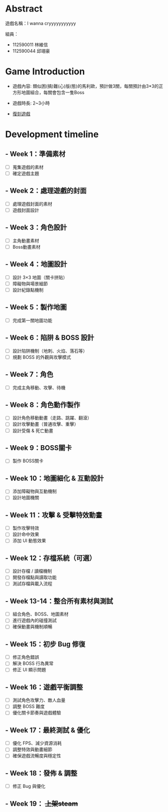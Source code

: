 # Abstract

遊戲名稱：I wanna cryyyyyyyyyyy

組員：

- 112590011 林維信
- 112590044 邱翊豪

# Game Introduction      
- 遊戲內容:
    類似困(搞)難(心)版(態)的馬利歐，預計做3關，每關預計由3*3的正方形地圖組合，每關會包含一隻Boss

- 遊戲時長:
    2~3小時
- [復刻遊戲](https://www.youtube.com/watch?v=BOsTPkVXAN4)
# Development timeline

## - Week 1：準備素材
  - [ ] 蒐集遊戲的素材
  - [ ] 確定遊戲主題

## - Week 2：處理遊戲的封面
  - [ ] 處理遊戲封面的素材
  - [ ] 遊戲封面設計

## - Week 3：角色設計
  - [ ] 主角動畫素材
  - [ ] Boss動畫素材

## - Week 4：地圖設計
  - [ ] 設計 3×3 地圖（關卡拼貼）
  - [ ] 障礙物與場景細節
  - [ ] 設計紀錄點機制
## - Week 5：製作地圖
  - [ ] 完成第一關地圖功能
## - Week 6：陷阱 & BOSS 設計
  - [ ] 設計陷阱機制（地刺、火焰、落石等）
  - [ ] 規劃 BOSS 的外觀與攻擊模式

## - Week 7：角色
  - [ ] 完成主角移動、攻擊、待機

## - Week 8：角色動作製作
  - [ ] 設計角色移動動畫（走路、跳躍、翻滾）
  - [ ] 設計攻擊動畫（普通攻擊、重擊）
  - [ ] 設計受傷 & 死亡動畫

## - Week 9：BOSS關卡
  - [ ] 製作 BOSS關卡

## - Week 10：地圖細化 & 互動設計
  - [ ] 添加障礙物與互動機制
  - [ ] 設計地圖機關

## - Week 11：攻擊 & 受擊特效動畫
  - [ ] 製作攻擊特效
  - [ ] 設計命中效果
  - [ ] 添加 UI 動態效果

## - Week 12：存檔系統（可選）
  - [ ] 設計存檔 / 讀檔機制
  - [ ] 開發存檔點與讀取功能
  - [ ] 測試存檔與載入流程

## - Week 13-14：整合所有素材與測試
  - [ ] 組合角色、BOSS、地圖素材
  - [ ] 進行遊戲內的碰撞測試
  - [ ] 確保動畫與機制順暢

## - Week 15：初步 Bug 修復
  - [ ] 修正角色錯誤
  - [ ] 解決 BOSS 行為異常
  - [ ] 修正 UI 顯示問題

## - Week 16：遊戲平衡調整
  - [ ] 測試角色攻擊力、敵人血量
  - [ ] 調整 BOSS 難度
  - [ ] 優化關卡節奏與遊戲體驗

## - Week 17：最終測試 & 優化
  - [ ] 優化 FPS、減少資源消耗
  - [ ] 調整特效與動畫細節
  - [ ] 確保遊戲流暢度與穩定性

## - Week 18：發佈 & 調整
  - [ ] 修正 Bug 與優化

## - Week 19： ~~上架steam~~

